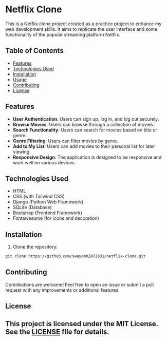 # Netflix Clone

This is a Netflix clone project created as a practice project to enhance my web development skills. It aims to replicate the user interface and some functionality of the popular streaming platform Netflix.

## Table of Contents

- [Features](#features)
- [Technologies Used](#technologies-used)
- [Installation](#installation)
- [Usage](#usage)
- [Contributing](#contributing)
- [License](#license)

## Features

- **User Authentication**: Users can sign up, log in, and log out securely.
- **Browse Movies**: Users can browse through a collection of movies.
- **Search Functionality**: Users can search for movies based on title or genre.
- **Genre Filtering**: Users can filter movies by genre.
- **Add to My List**: Users can add movies to their personal list for later viewing.
- **Responsive Design**: The application is designed to be responsive and work well on various devices.

## Technologies Used

- HTML
- CSS (with Tailwind CSS)
- Django (Python Web Framework)
- SQLite (Database)
- Bootstrap (Frontend Framework)
- Fontawesome (for icons and decoration)

## Installation

1. Clone the repository:

```bash
git clone https://github.com/swayam02072001/netflix-clone.git
```
## Contributing

Contributions are welcome! Feel free to open an issue or submit a pull request with any improvements or additional features.

## License

This project is licensed under the MIT License. See the [LICENSE](LICENSE) file for details.
---
